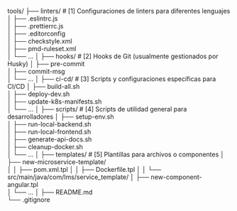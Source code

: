 tools/
├── linters/                                    # [1] Configuraciones de linters para diferentes lenguajes
│   ├── .eslintrc.js                            
│   ├── .prettierrc.js                          
│   ├── .editorconfig                           
│   ├── checkstyle.xml                          
│   ├── pmd-ruleset.xml                         
│   └── ...
│
├── hooks/                                      # [2] Hooks de Git (usualmente gestionados por Husky)
│   ├── pre-commit                              
│   ├── commit-msg                              
│   └── ...
│
├── ci-cd/                                      # [3] Scripts y configuraciones específicas para CI/CD 
│   ├── build-all.sh                            
│   ├── deploy-dev.sh                           
│   ├── update-k8s-manifests.sh                 
│   └── ...
│
├── scripts/                                    # [4] Scripts de utilidad general para desarrolladores
│   ├── setup-env.sh                            
│   ├── run-local-backend.sh                    
│   ├── run-local-frontend.sh                   
│   ├── generate-api-docs.sh                    
│   ├── cleanup-docker.sh                       
│   └── ...
│
├── templates/                                  # [5] Plantillas para archivos o componentes
│   ├── new-microservice-template/              
│   │   ├── pom.xml.tpl
│   │   ├── Dockerfile.tpl
│   │   └── src/main/java/com/lms/service_template/
│   ├── new-component-angular.tpl               
│   └── ...
│
├── README.md                                   
└── .gitignore                        